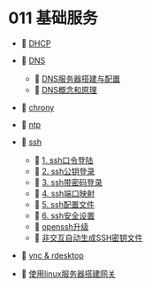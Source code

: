 # 011 基础服务

* 📄 [DHCP](siyuan://blocks/20231110105237-nn7rqio)
* 📑 [DNS](siyuan://blocks/20231110105237-yvhqk6a)

  * 📄 [DNS服务器搭建与配置 ](siyuan://blocks/20240902113212-nzg3afc)
  * 📄 [DNS概念和原理](siyuan://blocks/20240902110624-qlcks9v)
* 📄 [chrony](siyuan://blocks/20231110105237-h781x1l)
* 📄 [ntp](siyuan://blocks/20231110105237-h3uix7a)
* 📑 [ssh](siyuan://blocks/20231110105237-ur2o0c1)

  * 📄 [1. ssh口令登陆](siyuan://blocks/20240405222815-b8v95aa)
  * 📄 [2. ssh公钥登录](siyuan://blocks/20240405222855-0ozd5ld)
  * 📄 [3. ssh带密码登录](siyuan://blocks/20240405222931-lxe8lwd)
  * 📄 [4. ssh端口映射](siyuan://blocks/20240405223023-nn43as3)
  * 📄 [5. ssh配置文件](siyuan://blocks/20240405223058-l4fn1pm)
  * 📄 [6. ssh安全设置](siyuan://blocks/20240405223311-hgb734l)
  * 📄 [openssh升级](siyuan://blocks/20240405222651-qb2ycwv)
  * 📄 [非交互自动生成SSH密钥文件](siyuan://blocks/20240405222739-u6f8kdk)
* 📄 [vnc &amp; rdesktop](siyuan://blocks/20231110105237-6k1hqse)
* 📄 [使用linux服务器搭建网关](siyuan://blocks/20240318213333-mhxu9v5)

　　‍
